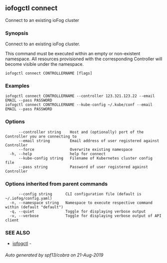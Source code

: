 ## iofogctl connect

Connect to an existing ioFog cluster

### Synopsis

Connect to an existing ioFog cluster.

This command must be executed within an empty or non-existent namespace.
All resources provisioned with the corresponding Controller will become visible under the namespace.

```
iofogctl connect CONTROLLERNAME [flags]
```

### Examples

```
iofogctl connect CONTROLLERNAME --controller 123.321.123.22 --email EMAIL --pass PASSWORD
iofogctl connect CONTROLLERNAME --kube-config ~/.kube/conf --email EMAIL --pass PASSWORD
```

### Options

```
      --controller string    Host and (optionally) port of the Controller you are connecting to
      --email string         Email address of user registered against Controller
      --force                Overwrite existing namespace
  -h, --help                 help for connect
      --kube-config string   Filename of Kubernetes cluster config file
      --pass string          Password of user registered against Controller
```

### Options inherited from parent commands

```
      --config string      CLI configuration file (default is ~/.iofog/config.yaml)
  -n, --namespace string   Namespace to execute respective command within (default "default")
  -q, --quiet              Toggle for displaying verbose output
  -v, --verbose            Toggle for displaying verbose output of API client
```

### SEE ALSO

* [iofogctl](iofogctl.md)	 - 

###### Auto generated by spf13/cobra on 21-Aug-2019

